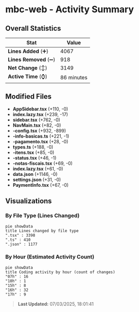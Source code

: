 # mbc-web - Activity Summary 

## Overall Statistics

| Stat                   | Value                                                             |
| ---------------------- | ----------------------------------------------------------------- |
| **Lines Added** (➕)   | 4067                                          |
| **Lines Removed** (➖) | 918                                        |
| **Net Change** (↕)    | 3149                |
| **Active Time** (⌚)   | 86 minutes |


## Modified Files
- **AppSidebar.tsx** (+110, -0)
- **index.lazy.tsx** (+239, -17)
- **sidebar.tsx** (+762, -0)
- **NavMain.tsx** (+82, -0)
- **-config.tsx** (+932, -899)
- **-info-basicas.ts** (+221, -1)
- **-pagamento.tsx** (+28, -0)
- **types.ts** (+188, -0)
- **-itens.tsx** (+85, -0)
- **-status.tsx** (+46, -1)
- **-notas-fiscais.tsx** (+69, -0)
- **index.lazy.tsx** (+61, -0)
- **data.json** (+1146, -0)
- **settings.json** (+31, -0)
- **PaymentInfo.tsx** (+67, -0)

## Visualizations

### By File Type (Lines Changed)

```mermaid
pie showData
title Lines changed by file type
".tsx" : 3398
".ts" : 410
".json" : 1177
```

### By Hour (Estimated Activity Count)

```mermaid
pie showData
title Coding activity by hour (count of changes)
"07h" : 16
"10h" : 1
"15h" : 8
"16h" : 32
"17h" : 9
```


> **Last Updated:** 07/03/2025, 18:01:41